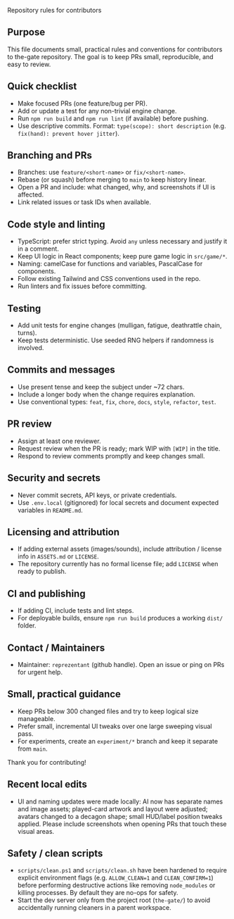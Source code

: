 Repository rules for contributors

Purpose
-------
This file documents small, practical rules and conventions for contributors to the-gate repository. The goal is to keep PRs small, reproducible, and easy to review.

Quick checklist
---------------
- Make focused PRs (one feature/bug per PR).
- Add or update a test for any non-trivial engine change.
- Run `npm run build` and `npm run lint` (if available) before pushing.
- Use descriptive commits. Format: `type(scope): short description` (e.g. `fix(hand): prevent hover jitter`).

Branching and PRs
-----------------
- Branches: use `feature/<short-name>` or `fix/<short-name>`.
- Rebase (or squash) before merging to `main` to keep history linear.
- Open a PR and include: what changed, why, and screenshots if UI is affected.
- Link related issues or task IDs when available.

Code style and linting
----------------------
- TypeScript: prefer strict typing. Avoid `any` unless necessary and justify it in a comment.
- Keep UI logic in React components; keep pure game logic in `src/game/*`.
- Naming: camelCase for functions and variables, PascalCase for components.
- Follow existing Tailwind and CSS conventions used in the repo.
- Run linters and fix issues before committing.

Testing
-------
- Add unit tests for engine changes (mulligan, fatigue, deathrattle chain, turns).
- Keep tests deterministic. Use seeded RNG helpers if randomness is involved.

Commits and messages
--------------------
- Use present tense and keep the subject under ~72 chars.
- Include a longer body when the change requires explanation.
- Use conventional types: `feat`, `fix`, `chore`, `docs`, `style`, `refactor`, `test`.

PR review
---------
- Assign at least one reviewer.
- Request review when the PR is ready; mark WIP with `[WIP]` in the title.
- Respond to review comments promptly and keep changes small.

Security and secrets
--------------------
- Never commit secrets, API keys, or private credentials.
- Use `.env.local` (gitignored) for local secrets and document expected variables in `README.md`.

Licensing and attribution
-------------------------
- If adding external assets (images/sounds), include attribution / license info in `ASSETS.md` or `LICENSE`.
- The repository currently has no formal license file; add `LICENSE` when ready to publish.

CI and publishing
-----------------
- If adding CI, include tests and lint steps.
- For deployable builds, ensure `npm run build` produces a working `dist/` folder.

Contact / Maintainers
---------------------
- Maintainer: `reprezentant` (github handle). Open an issue or ping on PRs for urgent help.

Small, practical guidance
-------------------------
- Keep PRs below 300 changed files and try to keep logical size manageable.
- Prefer small, incremental UI tweaks over one large sweeping visual pass.
- For experiments, create an `experiment/*` branch and keep it separate from `main`.

Thank you for contributing!

Recent local edits
-----------------
- UI and naming updates were made locally: AI now has separate names and image assets; played-card artwork and layout were adjusted; avatars changed to a decagon shape; small HUD/label position tweaks applied. Please include screenshots when opening PRs that touch these visual areas.

Safety / clean scripts
----------------------
- `scripts/clean.ps1` and `scripts/clean.sh` have been hardened to require explicit environment flags (e.g. `ALLOW_CLEAN=1` and `CLEAN_CONFIRM=1`) before performing destructive actions like removing `node_modules` or killing processes. By default they are no-ops for safety.
- Start the dev server only from the project root (`the-gate/`) to avoid accidentally running cleaners in a parent workspace.

